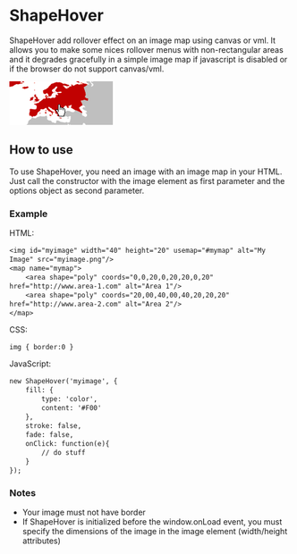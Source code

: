 ShapeHover
====

ShapeHover add rollover effect on an image map using canvas or vml. It allows you to make some nices rollover menus with non-rectangular areas and it degrades gracefully in a simple image map if javascript is disabled or if the browser do not support canvas/vml.

![Screenshot](http://github.com/yannickcr/ShapeHover/raw/master/logo.png)

How to use
----------

To use ShapeHover, you need an image with an image map in your HTML. Just call the constructor with the image element as first parameter and the options object as second parameter.

### Example

HTML:

	<img id="myimage" width="40" height="20" usemap="#mymap" alt="My Image" src="myimage.png"/>
	<map name="mymap">
		<area shape="poly" coords="0,0,20,0,20,20,0,20" href="http://www.area-1.com" alt="Area 1"/>
		<area shape="poly" coords="20,00,40,00,40,20,20,20" href="http://www.area-2.com" alt="Area 2"/>
	</map>

CSS:

	img { border:0 }

JavaScript:

	new ShapeHover('myimage', {
		fill: {
			type: 'color',
			content: '#F00'
		},
		stroke: false,
		fade: false,
		onClick: function(e){
			// do stuff
		}
	});

### Notes

 * Your image must not have border
 * If ShapeHover is initialized before the window.onLoad event, you must specify the dimensions of the image in the image element (width/height attributes)